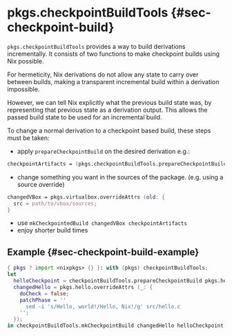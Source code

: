 # pkgs.checkpointBuildTools  {#sec-checkpoint-build}

`pkgs.checkpointBuildTools` provides a way to build derivations incrementally. It consists of two functions to make checkpoint builds using Nix possible.

For hermeticity, Nix derivations do not allow any state to carry over between builds, making a transparent incremental build within a derivation impossible.

However, we can tell Nix explicitly what the previous build state was, by representing that previous state as a derivation output. This allows the passed build state to be used for an incremental build.

To change a normal derivation to a checkpoint based build, these steps must be taken:
  - apply `prepareCheckpointBuild` on the desired derivation
    e.g.:
```nix
checkpointArtifacts = (pkgs.checkpointBuildTools.prepareCheckpointBuild pkgs.virtualbox);
```
  - change something you want in the sources of the package. (e.g. using a source override)
```nix
changedVBox = pkgs.virtualbox.overrideAttrs (old: {
  src = path/to/vbox/sources;
}
```
  - use `mkCheckpointedBuild changedVBox checkpointArtifacts`
  - enjoy shorter build times

## Example {#sec-checkpoint-build-example}
```nix
{ pkgs ? import <nixpkgs> {} }: with (pkgs) checkpointBuildTools;
let
  helloCheckpoint = checkpointBuildTools.prepareCheckpointBuild pkgs.hello;
  changedHello = pkgs.hello.overrideAttrs (_: {
    doCheck = false;
    patchPhase = ''
      sed -i 's/Hello, world!/Hello, Nix!/g' src/hello.c
    '';
  });
in checkpointBuildTools.mkCheckpointBuild changedHello helloCheckpoint
```
